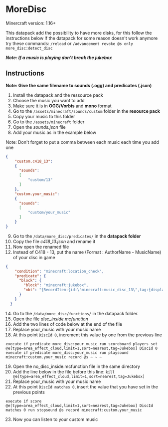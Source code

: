 # MoreDisc

Minercraft version: 1.16+

This datapack add the possibility to have more disks, for this follow the instructions below
If the datapack for some reason doesn't work anymore try these commands:
`/reload` or
`/advancement revoke @s only more_disc:detect_disc`

***Note: If a music is playing don't break the jukebox***
## Instructions

**Note: Give the same filename to sounds (.ogg) and predicates (.json)**

1. Install the datapack and the ressource pack
2. Choose the music you want to add
3. Make sure it is in **OGG/Vorbis** and **mono** format
4. Go to the `/assets/minecraft/sounds/custom` folder in the **resource pack**
5. Copy your music to this folder
6. Go to the `/assets/minecraft` folder
7. Open the *sounds.json* file
8. Add your music as in the example below

Note: Don't forget to put a comma between each music each time you add one
```json
{
    "custom.c418_13": 
	{
	  "sounds": 
	  [
		  "custom/13"
	  ]
	},
	"custom.your_music": 
	{
	  "sounds": 
	  [
		  "custom/your_music"
	  ]
	}
}
```
9. Go to the `/data/more_disc/predicates/` in the **datapack folder**
10. Copy the file *c418_13.json* and rename it
11. Now open the renamed file
12. Instead of C418 - 13, put the name (Format : AuthorName - MusicName) of your disc in game
```json
{
    "condition": "minecraft:location_check",
    "predicate": {
      "block": {
        "block": "minecraft:jukebox",
        "nbt": "{RecordItem:{id:\"minecraft:music_disc_13\",tag:{display:{Name:'{\"text\":\"AuthorName - MusicName\"}'}}}}"
      }
    }
  }
```
14. Go to the `/data/more_disc/functions/` in the datapack folder.
15. Open the file *disc_inside.mcfunction*
16. Add the two lines of code below at the end of the file
17. Replace your_music with your music name
18. At this point `DiscId 0`, increment this value by one from the previous line
```
execute if predicate more_disc:your_music run scoreboard players set @e[type=area_effect_cloud,limit=1,sort=nearest,tag=Jukebox] DiscId 0
execute if predicate more_disc:your_music run playsound minecraft:custom.your_music record @s ~ ~ ~
```
19. Open the no_disc_inside.mcfunction file in the same directory
20. Add the line below in the file before this line: `kill @e[type=area_effect_cloud,limit=1,sort=nearest,tag=Jukebox]`
21. Replace your_music with your music name
22. At this point `DiscId matches 0`, insert the value that you have set in the previous points
```
execute if score @e[type=area_effect_cloud,limit=1,sort=nearest,tag=Jukebox] DiscId matches 0 run stopsound @s record minecraft:custom.your_music
```
23. Now you can listen to your custom music




